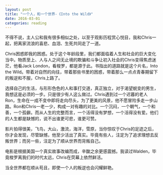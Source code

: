 ```yaml
---
layout: post
title: "一个人，和一个世界-《Into the Wild》"
date: 2016-03-01
categories: reading
---
```


不得不说，主人公和我有很多相似之处，以至于观影历程赏心悦目，我和Chris一起，把离家流浪的喜悲、血泪、生死共同走了一道。

Chris困惑即我的困惑。处于这个年龄段里，我们都面临着人生和社会的巨大变化当中。物质至上、人与人之间无止境的欺骗和斗争让初入社会的Chris变得焦虑迷茫，他看Jack London，看梭罗，都是源于此。书指出的道路就是这个片名，Into the Wild。带着对自然的向往，带着那些书里的困惑，带着那么一点点青春期留下的叛逆和不服，Chris上路了。

选择自己的生活，与形形色色的人和事打交道，真正独立，对于渴望蜕变的男生，我想这是必须的一步。只是很少有人这么做过。Chris遇到过一个迟暮的老人Ron，生命在一成不变中即将走向尽头，为了更美的风景，他不愿冒险多走一步山路。Ron和Chris一老一少，构成一对有趣的对比。一个沉闷，一个朝气，一个和善，一个孤僻。而从人生的完整而言，一个活得没有梦想，一个活得没有爱。他们的人生都是缺憾的，说不出谁更可悲，谁更可赞。

影片拍得很美，飞鸟，大山，激流，海洋，雪原，当你惊叹于Chris的足迹之后，你才会发现，尽管缺憾，他至少活出了真实。毕竟有些人，注定为了追求理想去反叛世界；而另一些，注定为了顺从世界而背叛自己。

电影是根据美国一个真实故事改编而成，辛酸之余更感震撼。我读过Walden，毕竟梭罗离我们的时代太远，Chris在荧幕上依然鲜活。

当全世界都在顺从苟且，即使一个人的叛逆也会闪耀鲜艳。
 